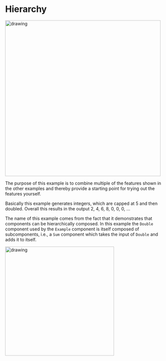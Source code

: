 <!-- (c) https://github.com/MontiCore/monticore -->
# Hierarchy

<img src="../../docs/HierarchyExample.png" alt="drawing" width="500px"/>

The purpose of this example is to combine multiple of the features shown in the
other examples and thereby provide a starting point for trying out the features
yourself.

Basically this example generates integers, which are capped at 5 and then 
doubled. Overall this results in the output 2, 4, 6, 8, 0, 0, 0, ...

The name of this example comes from the fact that it demonstrates that 
components can be hierarchically composed. In this example the `Double` 
component used by the `Example` component is itself composed of subcomponents,
i.e., a `Sum` component which takes the input of `Double` and adds it to itself.

<img src="../../docs/HierarchyDouble.png" alt="drawing" width="350px"/>
